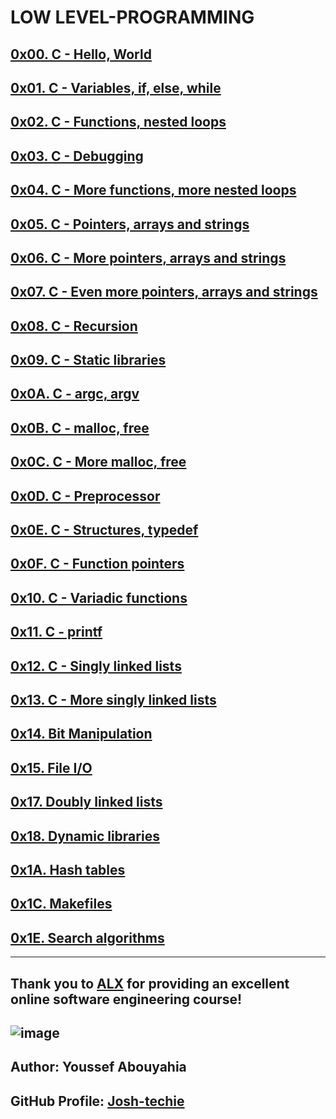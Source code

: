 # LOW LEVEL-PROGRAMMING

## [0x00. C - Hello, World](https://github.com/Josh-techie/alx-low_level_programming/tree/master/0x00-hello_world)
## [0x01. C - Variables, if, else, while](https://github.com/Josh-techie/alx-low_level_programming/tree/master/0x01-variables_if_else_while)
## [0x02. C - Functions, nested loops](https://github.com/Josh-techie/alx-low_level_programming/tree/master/0x02-functions_nested_loops)
## [0x03. C - Debugging](https://github.com/Josh-techie/alx-low_level_programming/tree/master/0x03-debugging)
## [0x04. C - More functions, more nested loops](https://github.com/Josh-techie/alx-low_level_programming/tree/master/0x04-more_functions_nested_loops)
## [0x05. C - Pointers, arrays and strings](https://github.com/Josh-techie/alx-low_level_programming/tree/master/0x05-pointers_arrays_strings)
## [0x06. C - More pointers, arrays and strings](https://github.com/Josh-techie/alx-low_level_programming/tree/master/0x06-pointers_arrays_strings)
## [0x07. C - Even more pointers, arrays and strings](https://github.com/Josh-techie/alx-low_level_programming/tree/master/0x07-pointers_arrays_strings)
## [0x08. C - Recursion](https://github.com/Josh-techie/alx-low_level_programming/tree/master/0x08-recursion)
## [0x09. C - Static libraries](https://github.com/Josh-techie/alx-low_level_programming/tree/master/0x09-static_libraries)
## [0x0A. C - argc, argv](https://github.com/Josh-techie/alx-low_level_programming/tree/master/0x0A-argc_argv)
## [0x0B. C - malloc, free](https://github.com/Josh-techie/alx-low_level_programming/tree/master/0x0B-malloc_free)
## [0x0C. C - More malloc, free](https://github.com/Josh-techie/alx-low_level_programming/tree/master/0x0C-more_malloc_free)
## [0x0D. C - Preprocessor](https://github.com/Josh-techie/alx-low_level_programming/tree/master/0x0D-preprocessor)
## [0x0E. C - Structures, typedef](https://github.com/Josh-techie/alx-low_level_programming/tree/master/0x0E-structures_typedef)
## [0x0F. C - Function pointers](https://github.com/Josh-techie/alx-low_level_programming/tree/master/0x0F-function_pointers)
## [0x10. C - Variadic functions](https://github.com/Josh-techie/alx-low_level_programming/tree/master/0x10-variadic_functions)
## [0x11. C - printf](https://github.com/Josh-techie/printf)
## [0x12. C - Singly linked lists](https://github.com/Josh-techie/alx-low_level_programming/tree/master/0x12-singly_linked_lists)
## [0x13. C - More singly linked lists](https://github.com/Josh-techie/alx-low_level_programming/tree/master/0x13-more_singly_linked_lists)
## [0x14. Bit Manipulation](https://github.com/Josh-techie/alx-low_level_programming/tree/master/0x14-bit_manipulation)
## [0x15. File I/O](https://github.com/Josh-techie/alx-low_level_programming/tree/master/0x15-file_io)
## [0x17. Doubly linked lists](https://github.com/Josh-techie/alx-low_level_programming/tree/master/0x17-doubly_linked_lists)
## [0x18. Dynamic libraries](https://github.com/Josh-techie/alx-low_level_programming/tree/master/0x18-dynamic_libraries)
## [0x1A. Hash tables](https://github.com/Josh-techie/alx-low_level_programming/tree/master/0x1A-hash_tables)
## [0x1C. Makefiles](https://github.com/Josh-techie/alx-low_level_programming/tree/master/0x1C-makefiles)
## [0x1E. Search algorithms](https://github.com/Josh-techie/alx-low_level_programming/tree/master/0x1E-search_algorithms)
---
Thank you to [ALX](https://www.alxafrica.com/software-engineering/) for providing an excellent online software engineering course!
---
![image](https://github.com/Josh-techie/alx-low_level_programming/assets/95583855/5858485d-2e8b-44b1-b099-226e8083431c)
---
**Author:** Youssef Abouyahia
---
**GitHub Profile:** [Josh-techie](https://github.com/Josh-techie)
---

